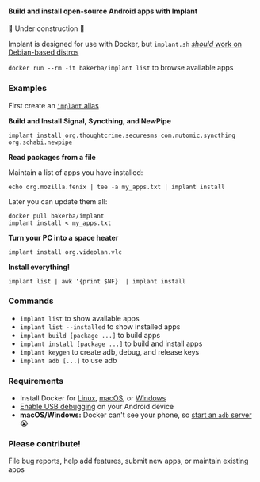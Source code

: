 #### Build and install open-source Android apps with Implant

:construction: Under construction :construction:

Implant is designed for use with Docker, but `implant.sh` [*should* work on Debian-based distros](https://github.com/abaker/implant/wiki/Use-implant-without-Docker)

`docker run --rm -it bakerba/implant list` to browse available apps

### Examples

First create an [`implant` alias](https://github.com/abaker/implant/wiki/Create-an-implant-alias)

**Build and Install Signal, Syncthing, and NewPipe**
```
implant install org.thoughtcrime.securesms com.nutomic.syncthing org.schabi.newpipe
```
**Read packages from a file**

Maintain a list of apps you have installed:
```
echo org.mozilla.fenix | tee -a my_apps.txt | implant install
```
Later you can update them all:
```
docker pull bakerba/implant
implant install < my_apps.txt
```
**Turn your PC into a space heater**
```
implant install org.videolan.vlc
```
**Install everything!**
```
implant list | awk '{print $NF}' | implant install
```
### Commands

* `implant list` to show available apps
* `implant list --installed` to show installed apps
* `implant build [package ...]` to build apps
* `implant install [package ...]` to build and install apps
* `implant keygen` to create adb, debug, and release keys
* `implant adb [...]` to use adb

### Requirements

* Install Docker for [Linux](https://docs.docker.com/v17.12/install/#server), [macOS](https://docs.docker.com/docker-for-mac/install/), or [Windows](https://docs.docker.com/docker-for-windows/install/)
* [Enable USB debugging](https://developer.android.com/studio/debug/dev-options) on your Android device
* **macOS/Windows:** Docker can't see your phone, so [start an `adb` server](https://github.com/abaker/implant/wiki/Start-an-adb-server) :sob:

### Please contribute!

File bug reports, help add features, submit new apps, or maintain existing apps
